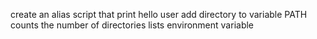 create an alias
script that print hello user
add directory to variable PATH
counts the number of directories 
lists environment variable
